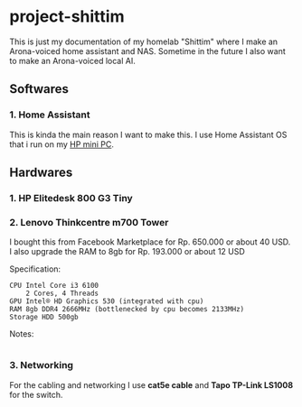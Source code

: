 # project-shittim
This is just my documentation of my homelab "Shittim" where I make an Arona-voiced home assistant and NAS.
Sometime in the future I also want to make an Arona-voiced local AI.

## Softwares
### 1. Home Assistant
This is kinda the main reason I want to make this. I use Home Assistant OS that i run on my [HP mini PC](https://github.com/aeNorun/project-shittim?tab=readme-ov-file#1-hp-elitedesk-800-g3-tiny).

## Hardwares
### 1. HP Elitedesk 800 G3 Tiny


### 2. Lenovo Thinkcentre m700 Tower 
I bought this from Facebook Marketplace for Rp. 650.000 or about 40 USD. I also upgrade the RAM to 8gb for Rp. 193.000 or about 12 USD

Specification:
```
CPU Intel Core i3 6100
    2 Cores, 4 Threads
GPU Intel® HD Graphics 530 (integrated with cpu)
RAM 8gb DDR4 2666MHz (bottlenecked by cpu becomes 2133MHz)
Storage HDD 500gb 
```
Notes: 
```

```
### 3. Networking
For the cabling and networking I use **cat5e cable** and **Tapo TP-Link LS1008** for the switch.

